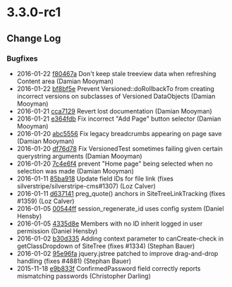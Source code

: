 # 3.3.0-rc1

<!--- Changes below this line will be automatically regenerated -->

## Change Log

### Bugfixes

 * 2016-01-22 [f80467a](https://github.com/silverstripe/silverstripe-cms/commit/f80467a74859fba58be835a878ceddbbb4601b42) Don't keep stale treeview data when refreshing Content area (Damian Mooyman)
 * 2016-01-22 [bf8bf5e](https://github.com/silverstripe/silverstripe-framework/commit/bf8bf5e4d558126bb99ea63881f1885faafddd3d) Prevent Versioned::doRollbackTo from creating incorrect versions on subclasses of Versioned DataObjects (Damian Mooyman)
 * 2016-01-21 [cca7129](https://github.com/silverstripe/silverstripe-framework/commit/cca7129385dbb3be1001a8861423c2cf490f02d4) Revert lost documentation (Damian Mooyman)
 * 2016-01-21 [e364fdb](https://github.com/silverstripe/silverstripe-cms/commit/e364fdb794896b5c6b4810d84c0dfac75d80b53b) Fix incorrect "Add Page" button selector (Damian Mooyman)
 * 2016-01-20 [abc5556](https://github.com/silverstripe/silverstripe-cms/commit/abc5556520f891d0e3f5cf3d2c3838a194ac5335) Fix legacy breadcrumbs appearing on page save (Damian Mooyman)
 * 2016-01-20 [df76d78](https://github.com/silverstripe/silverstripe-framework/commit/df76d783fe1f7baaeed67a7c6d63235facd364cd) Fix VersionedTest sometimes failing given certain querystring arguments (Damian Mooyman)
 * 2016-01-20 [7c4e6f4](https://github.com/silverstripe/silverstripe-cms/commit/7c4e6f4b60567268ed879081823598438c90e729) prevent "Home page" being selected when no selection was made (Damian Mooyman)
 * 2016-01-11 [85ba918](https://github.com/silverstripe/silverstripe-framework/commit/85ba918a54f51dd524d45f2c93172a18421ae3bf) Update field IDs for file link (fixes silverstripe/silverstripe-cms#1307) (Loz Calver)
 * 2016-01-11 [d637141](https://github.com/silverstripe/silverstripe-cms/commit/d6371414876e32e7369ec0219a57d2186cfe3f0f) preg_quote() anchors in SiteTreeLinkTracking (fixes #1359) (Loz Calver)
 * 2016-01-05 [00544ff](https://github.com/silverstripe/silverstripe-framework/commit/00544ff100048afdb7ccb1905304dddf8ab3205a) session_regenerate_id uses config system (Daniel Hensby)
 * 2016-01-05 [4335d8e](https://github.com/silverstripe/silverstripe-framework/commit/4335d8ed221a2b402299b32e31f97fc2956ec161) Members with no ID inherit logged in user permission (Daniel Hensby)
 * 2016-01-02 [b30d335](https://github.com/silverstripe/silverstripe-cms/commit/b30d33585f4640950dc573b9fa283c0db7b5f14c) Adding context parameter to canCreate-check in getClassDropdown of SiteTree (fixes #1334) (Stephan Bauer)
 * 2016-01-02 [95e96fa](https://github.com/silverstripe/silverstripe-framework/commit/95e96fa2b2d0db9e26f8c716ee3d5e1a26ee09df) jquery.jstree patched to improve drag-and-drop handling (fixes #4881) (Stephan Bauer)
 * 2015-11-18 [e9b833f](https://github.com/silverstripe/silverstripe-framework/commit/e9b833f5f0f989af8d611f8cfe71f0b0e2cb0159) ConfirmedPassword field correctly reports mismatching passwords (Christopher Darling)

